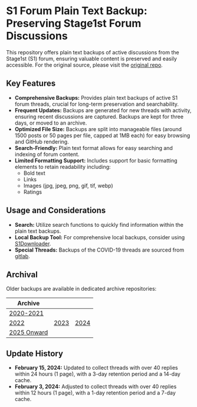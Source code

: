# S1 Forum Plain Text Backup: Preserving Stage1st Forum Discussions

This repository offers plain text backups of active discussions from the Stage1st (S1) forum, ensuring valuable content is preserved and easily accessible.  For the original source, please visit the [original repo](https://github.com/TomoeMami/S1PlainTextBackup).

## Key Features

*   **Comprehensive Backups:**  Provides plain text backups of active S1 forum threads, crucial for long-term preservation and searchability.
*   **Frequent Updates:**  Backups are generated for new threads with activity, ensuring recent discussions are captured. Backups are kept for three days, or moved to an archive.
*   **Optimized File Size:**  Backups are split into manageable files (around 1500 posts or 50 pages per file, capped at 1MB each) for easy browsing and GitHub rendering.
*   **Search-Friendly:**  Plain text format allows for easy searching and indexing of forum content.
*   **Limited Formatting Support:**  Includes support for basic formatting elements to retain readability including:
    *   Bold text
    *   Links
    *   Images (jpg, jpeg, png, gif, tif, webp)
    *   Ratings

## Usage and Considerations

*   **Search:** Utilize search functions to quickly find information within the plain text backups.
*   **Local Backup Tool:** For comprehensive local backups, consider using [S1Downloader](https://github.com/shuangluoxss/Stage1st-downloader).
*   **Special Threads:** Backups of the COVID-19 threads are sourced from [gitlab](https://gitlab.com/memory-s1/virus).

## Archival

Older backups are available in dedicated archive repositories:

| Archive |  |  |
| ------------- | ------------- | ------------- |
| [2020-2021](https://github.com/TomoeMami/S1PlainTextArchive2021) |  |  |
| [2022](https://github.com/TomoeMami/S1PlainTextArchive2022) | [2023](https://github.com/TomoeMami/S1PlainTextArchive2023) | [2024](https://github.com/TomoeMami/S1PlainTextArchive2024) |
| [2025 Onward](https://github.com/TomoeMami/S1PlainTextArchive2025) |  |  |

## Update History

*   **February 15, 2024:** Updated to collect threads with over 40 replies within 24 hours (1 page), with a 3-day retention period and a 14-day cache.
*   **February 3, 2024:**  Adjusted to collect threads with over 40 replies within 12 hours (1 page), with a 1-day retention period and a 7-day cache.